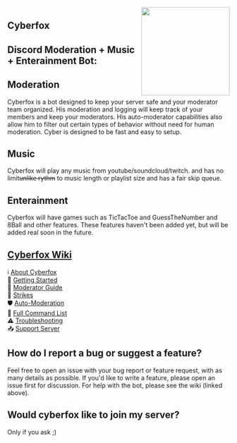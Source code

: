 <img align="right" src="https://cdn.discordapp.com/attachments/356630542474805249/605831168310640661/cyberfox.png" height="200" width="200">


## Cyberfox











## Discord Moderation + Music + Enterainment Bot:

## Moderation
Cyberfox is a bot designed to keep your server safe and your moderator team organized. His moderation and logging will keep track of your members and keep your moderators. His auto-moderator capabilities also allow him  to filter out certain types of behavior without need for human moderation. Cyber is designed to be fast and easy to setup.

## Music
Cyberfox will play any music from youtube/soundcloud/twitch. and has no limit~~unlike rythm~~ to music length or playlist size and has a fair skip queue.
 
## Enterainment
Cyberfox will have games such as TicTacToe and GuessTheNumber and 8Ball and other features. These features haven't been added yet, but will be added real soon in the future.


## [Cyberfox Wiki](https://github.com/Cyberfox-bot/Cyberfox/wiki)
ℹ [About Cyberfox](https://github.com/Cyberfox-bot/Cyberfox/wiki/About-Cyberfox)  
🦊 [Getting Started](https://github.com/Cyberfox-bot/Cyberfox/wiki/Getting-Started)  
🔨 [Moderator Guide](https://github.com/Cyberfox-bot/Cyberfox/wiki/Moderation-Guide)  
🚩 [Strikes](https://github.com/Cyberfox-bot/Cyberfox/wiki/Strikes)  
🛡 [Auto-Moderation](https://github.com/Cyberfox-bot/Cyberfox/wiki/Auto-moderation)  
📜 [Full Command List](https://github.com/Cyberfox-bot/Cyberfox/wiki/Full-Command-List)  
⚠ [Troubleshooting](https://github.com/Cyberfox-bot/Cyberfox/wiki/Troubleshooting)  
📥 [Support Server](https://github.com/Cyberfox-bot/Cyberfox/wiki/Support-Server)


## How do I report a bug or suggest a feature?
Feel free to open an issue with your bug report or feature request, with as many details as possible. If you'd like to write a feature, please open an issue first for discussion. For help with the bot, please see the wiki (linked above).


## Would cyberfox like to join my server?
Only if you ask ;)
